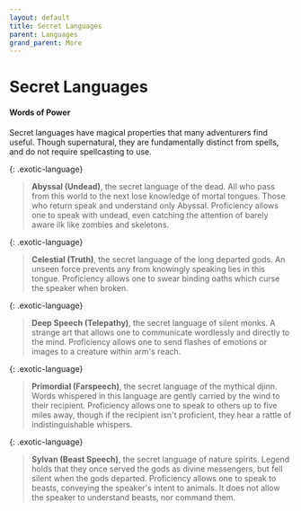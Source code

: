 ```yaml
---
layout: default
title: Secret Languages
parent: Languages
grand_parent: More
---
```


# Secret Languages

#### Words of Power

Secret languages have magical properties that many adventurers find useful. Though supernatural, they are fundamentally distinct from spells, and do not require spellcasting to use.

{: .exotic-language}
> **Abyssal (Undead)**, the secret language of the dead. All who pass from this world to the next lose knowledge of mortal tongues. Those who return speak and understand only Abyssal. Proficiency allows one to speak with undead, even catching the attention of barely aware ilk like zombies and skeletons. 

{: .exotic-language}
> **Celestial (Truth)**, the secret language of the long departed gods. An unseen force prevents any from knowingly speaking lies in this tongue. Proficiency allows one to swear binding oaths which curse the speaker when broken. 

{: .exotic-language}
> **Deep Speech (Telepathy)**, the secret language of silent monks. A strange art that allows one to communicate wordlessly and directly to the mind. Proficiency allows one to send flashes of emotions or images to a creature within arm's reach. 

{: .exotic-language}
> **Primordial (Farspeech)**, the secret language of the mythical djinn. Words whispered in this language are gently carried by the wind to their recipient. Proficiency allows one to speak to others up to five miles away, though if the recipient isn't proficient, they hear a rattle of indistinguishable whispers. 

{: .exotic-language}
> **Sylvan (Beast Speech)**, the secret language of nature spirits. Legend holds that they once served the gods as divine messengers, but fell silent when the gods departed. Proficiency allows one to speak to beasts, conveying the speaker's intent to animals. It does not allow the speaker to understand beasts, nor command them. 